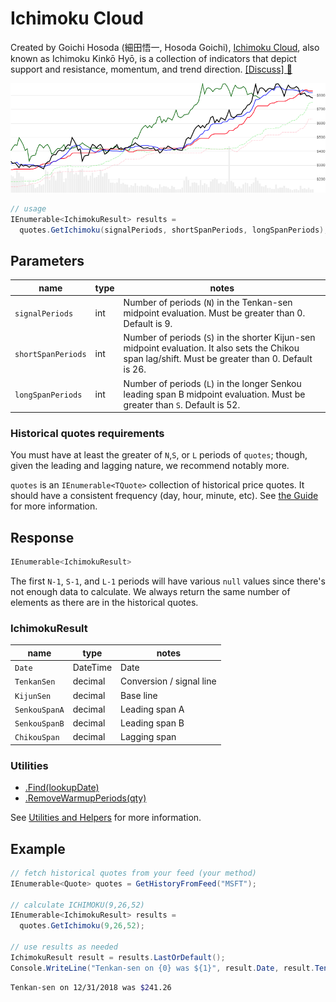 # Ichimoku Cloud

Created by Goichi Hosoda (細田悟一, Hosoda Goichi), [Ichimoku Cloud](https://en.wikipedia.org/wiki/Ichimoku_Kink%C5%8D_Hy%C5%8D), also known as Ichimoku Kinkō Hyō, is a collection of indicators that depict support and resistance, momentum, and trend direction.
[[Discuss] :speech_balloon:](https://github.com/DaveSkender/Stock.Indicators/discussions/251 "Community discussion about this indicator")

![image](chart.png)

```csharp
// usage
IEnumerable<IchimokuResult> results =
  quotes.GetIchimoku(signalPeriods, shortSpanPeriods, longSpanPeriods);  
```

## Parameters

| name | type | notes
| -- |-- |--
| `signalPeriods` | int | Number of periods (`N`) in the Tenkan-sen midpoint evaluation.  Must be greater than 0.  Default is 9.
| `shortSpanPeriods` | int | Number of periods (`S`) in the shorter Kijun-sen midpoint evaluation.  It also sets the Chikou span lag/shift.  Must be greater than 0.  Default is 26.
| `longSpanPeriods` | int | Number of periods (`L`) in the longer Senkou leading span B midpoint evaluation.  Must be greater than `S`.  Default is 52.

### Historical quotes requirements

You must have at least the greater of `N`,`S`, or `L` periods of `quotes`; though, given the leading and lagging nature, we recommend notably more.

`quotes` is an `IEnumerable<TQuote>` collection of historical price quotes.  It should have a consistent frequency (day, hour, minute, etc).  See [the Guide](../../docs/GUIDE.md#historical-quotes) for more information.

## Response

```csharp
IEnumerable<IchimokuResult>
```

The first `N-1`, `S-1`, and `L-1` periods will have various `null` values since there's not enough data to calculate.  We always return the same number of elements as there are in the historical quotes.

### IchimokuResult

| name | type | notes
| -- |-- |--
| `Date` | DateTime | Date
| `TenkanSen` | decimal | Conversion / signal line
| `KijunSen` | decimal | Base line
| `SenkouSpanA` | decimal | Leading span A
| `SenkouSpanB` | decimal | Leading span B
| `ChikouSpan` | decimal | Lagging span

### Utilities

- [.Find(lookupDate)](../../docs/UTILITIES.md#find-indicator-result-by-date)
- [.RemoveWarmupPeriods(qty)](../../docs/UTILITIES.md#remove-warmup-periods)

See [Utilities and Helpers](../../docs/UTILITIES.md#content) for more information.

## Example

```csharp
// fetch historical quotes from your feed (your method)
IEnumerable<Quote> quotes = GetHistoryFromFeed("MSFT");

// calculate ICHIMOKU(9,26,52)
IEnumerable<IchimokuResult> results =
  quotes.GetIchimoku(9,26,52);

// use results as needed
IchimokuResult result = results.LastOrDefault();
Console.WriteLine("Tenkan-sen on {0} was ${1}", result.Date, result.TenkanSen);
```

```bash
Tenkan-sen on 12/31/2018 was $241.26
```

